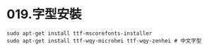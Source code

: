 # 019.字型安裝


```shell
sudo apt-get install ttf-mscorefonts-installer
sudo apt-get install ttf-wqy-microhei ttf-wqy-zenhei # 中文字型
```